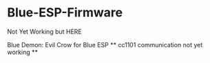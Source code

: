 # Blue-ESP-Firmware
Not Yet Working but HERE

Blue Demon: Evil Crow for Blue ESP ** cc1101 communication not yet working **
